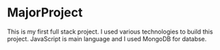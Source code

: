 # MajorProject

This is my first full stack project. I used various technologies to build this project. JavaScript is main language and I used MongoDB for databse.
